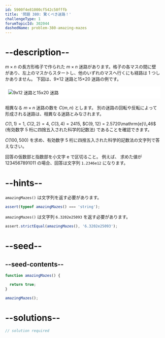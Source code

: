 ```yaml
---
id: 5900f4e81000cf542c50fffb
title: '問題 380: 驚くべき迷路！'
challengeType: 1
forumTopicId: 302044
dashedName: problem-380-amazing-mazes
---
```


# --description--

$m×n$ の長方形格子で作られた $m×n$ 迷路があります。格子の各マスの間に壁があり、左上のマスからスタートし、他のいずれのマスへ行くにも経路は 1 つしかありません。 下図は、9×12 迷路と15×20 迷路の例です。

<img alt="9x12 迷路と15x20 迷路" src="https://cdn.freecodecamp.org/curriculum/project-euler/amazing-mazes.gif" style="background-color: white; padding: 10px; display: block; margin-right: auto; margin-left: auto; margin-bottom: 1.2rem;" />

相異なる $m×n$ 迷路の数を $C(m, n)$ とします。 別の迷路の回転や反転によって形成される迷路は、相異なる迷路とみなされます。

$C(1, 1) = 1$, $C(2, 2) = 4$, $C(3, 4) = 2415$, $C(9, 12) = 2.5720\mathrm{e}\\,46$ (有効数字 5 桁に四捨五入された科学的記数法) であることを確認できます。

$C(100, 500)$ を求め、有効数字 5 桁に四捨五入された科学的記数法の文字列で答えなさい。

回答の仮数部と指数部を小文字 e で区切ること。 例えば、 求めた値が1234567891011 の場合、回答は文字列 `1.2346e12` になります。

# --hints--

`amazingMazes()` は文字列を返す必要があります。

```js
assert(typeof amazingMazes() === 'string');
```

`amazingMazes()` は文字列 `6.3202e25093` を返す必要があります。

```js
assert.strictEqual(amazingMazes(), '6.3202e25093');
```

# --seed--

## --seed-contents--

```js
function amazingMazes() {

  return true;
}

amazingMazes();
```

# --solutions--

```js
// solution required
```
